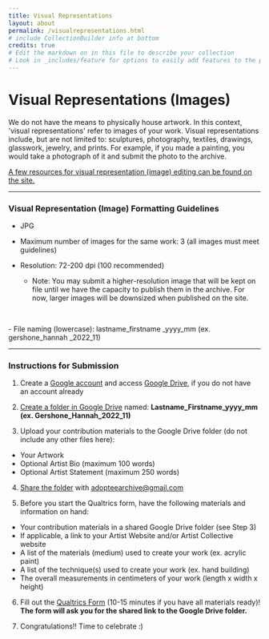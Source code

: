 ```yaml
---
title: Visual Representations
layout: about
permalink: /visualrepresentations.html
# include CollectionBuilder info at bottom
credits: true
# Edit the markdown on in this file to describe your collection
# Look in _includes/feature for options to easily add features to the page
--- 
```


# Visual Representations (Images)

We do not have the means to physically house artwork. In this context, 'visual representations' refer to images of your work. Visual representations include, but are not limited to: sculptures, photography, textiles, drawings, glasswork, jewelry, and prints. For example, if you made a painting, you would take a photograph of it and submit the photo to the archive.

[A few resources for visual representation (image) editing can be found on the site.](https://hgershone01.github.io/adopteearchive/resources.html)

---

### Visual Representation (Image) Formatting Guidelines

- JPG

- Maximum number of images for the same work: 3 (all images must meet guidelines)

- Resolution: 72-200 dpi (100 recommended)

  - Note: You may submit a higher-resolution image that will be kept on file until we have the capacity to publish them in the archive. For now, larger images will be downsized when published on the site. 
<p>&nbsp;</p>
- File naming (lowercase): lastname_firstname _yyyy_mm
(ex. gershone_hannah _2022_11)

---

### Instructions for Submission

1.	Create a [Google account](https://support.google.com/accounts/answer/27441?hl=en) and access [Google Drive](https://drive.google.com/drive/u/0/my-drive), if you do not have an account already

2. [Create a folder in Google Drive](https://support.google.com/drive/answer/2375091?hl=en&co=GENIE.Platform%3DDesktop) named: **Lastname_Firstname_yyyy_mm 
(ex. Gershone_Hannah_2022_11)**

3.	Upload your contribution materials to the Google Drive folder (do not include any other files here):
  - Your Artwork  
  - Optional Artist Bio (maximum 100 words)
  - Optional Artist Statement (maximum 250 words)

4. [Share the folder](https://support.google.com/drive/answer/7166529?hl=en&co=GENIE.Platform%3DDesktop) with [adopteearchive@gmail.com](mailto:adopteearchive@gmail.com)

5.	Before you start the Qualtrics form, have the following materials and information on hand:
- Your contribution materials in a shared Google Drive folder (see Step 3)
- If applicable, a link to your Artist Website and/or Artist Collective website 
- A list of the materials (medium) used to create your work (ex. acrylic paint)
- A list of the technique(s) used to create your work (ex. hand building)
- The overall measurements in centimeters of your work (length x width x height)
6. Fill out the [Qualtrics Form](https://oregon.qualtrics.com/jfe/form/SV_4IQjZe58IHrIpZc) (10-15 minutes if you have all materials ready)! **The form will ask you for the shared link to the Google Drive folder.**

7. Congratulations!! Time to celebrate :)